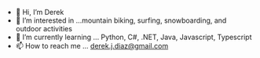 - 👋 Hi, I’m Derek
- 👀 I’m interested in ...mountain biking, surfing, snowboarding, and outdoor activities
- 🌱 I’m currently learning ... Python, C#, .NET, Java, Javascript, Typescript 
- 📫 How to reach me ... derek.j.diaz@gmail.com 

<!---
ddiaz3/ddiaz3 is a ✨ special ✨ repository because its `README.md` (this file) appears on your GitHub profile.
